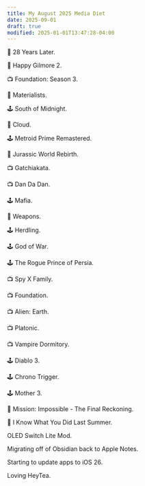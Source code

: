 ```yaml
---
title: My August 2025 Media Diet
date: 2025-09-01
draft: true
modified: 2025-01-01T13:47:28-04:00
---
```


🍿 28 Years Later.

🍿 Happy Gilmore 2.

📺 Foundation: Season 3.

🍿 Materialists.

🕹️ South of Midnight.

🍿 Cloud.

🕹️ Metroid Prime Remastered.

🍿 Jurassic World Rebirth.

📺 Gatchiakata.

📺 Dan Da Dan.

🕹️ Mafia. 

🍿 Weapons.

🕹️ Herdling.

🕹️ God of War.

🕹️ The Rogue Prince of Persia.

📺 Spy X Family.

📺 Foundation.

📺 Alien: Earth.

📺 Platonic.

📺 Vampire Dormitory.

🕹️ Diablo 3.

🕹️ Chrono Trigger.

🕹️ Mother 3.

🍿 Mission: Impossible - The Final Reckoning.

🍿 I Know What You Did Last Summer.

OLED Switch Lite Mod.

Migrating off of Obsidian back to Apple Notes.

Starting to update apps to iOS 26.

Loving HeyTea.
